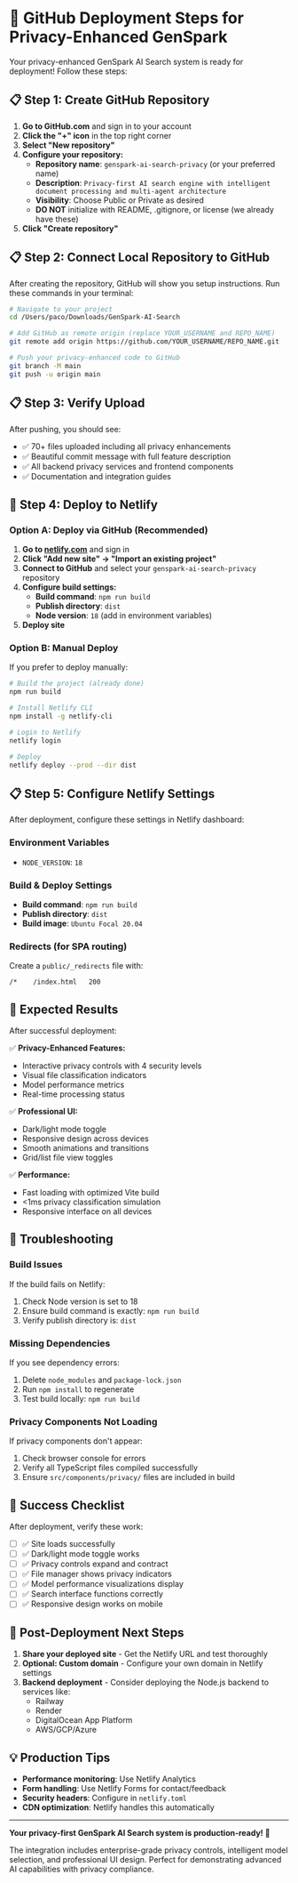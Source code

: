 # 🚀 GitHub Deployment Steps for Privacy-Enhanced GenSpark

Your privacy-enhanced GenSpark AI Search system is ready for deployment! Follow these steps:

## 📋 Step 1: Create GitHub Repository

1. **Go to GitHub.com** and sign in to your account
2. **Click the "+" icon** in the top right corner
3. **Select "New repository"**
4. **Configure your repository:**
   - **Repository name**: `genspark-ai-search-privacy` (or your preferred name)
   - **Description**: `Privacy-first AI search engine with intelligent document processing and multi-agent architecture`
   - **Visibility**: Choose Public or Private as desired
   - **DO NOT** initialize with README, .gitignore, or license (we already have these)
5. **Click "Create repository"**

## 📋 Step 2: Connect Local Repository to GitHub

After creating the repository, GitHub will show you setup instructions. Run these commands in your terminal:

```bash
# Navigate to your project
cd /Users/paco/Downloads/GenSpark-AI-Search

# Add GitHub as remote origin (replace YOUR_USERNAME and REPO_NAME)
git remote add origin https://github.com/YOUR_USERNAME/REPO_NAME.git

# Push your privacy-enhanced code to GitHub
git branch -M main
git push -u origin main
```

## 📋 Step 3: Verify Upload

After pushing, you should see:
- ✅ 70+ files uploaded including all privacy enhancements
- ✅ Beautiful commit message with full feature description
- ✅ All backend privacy services and frontend components
- ✅ Documentation and integration guides

## 🚀 Step 4: Deploy to Netlify

### Option A: Deploy via GitHub (Recommended)

1. **Go to [netlify.com](https://netlify.com)** and sign in
2. **Click "Add new site" → "Import an existing project"**
3. **Connect to GitHub** and select your `genspark-ai-search-privacy` repository
4. **Configure build settings:**
   - **Build command**: `npm run build`
   - **Publish directory**: `dist`
   - **Node version**: `18` (add in environment variables)
5. **Deploy site**

### Option B: Manual Deploy

If you prefer to deploy manually:

```bash
# Build the project (already done)
npm run build

# Install Netlify CLI
npm install -g netlify-cli

# Login to Netlify
netlify login

# Deploy
netlify deploy --prod --dir dist
```

## 📋 Step 5: Configure Netlify Settings

After deployment, configure these settings in Netlify dashboard:

### Environment Variables
- `NODE_VERSION`: `18`

### Build & Deploy Settings
- **Build command**: `npm run build`
- **Publish directory**: `dist`
- **Build image**: `Ubuntu Focal 20.04`

### Redirects (for SPA routing)
Create a `public/_redirects` file with:
```
/*    /index.html   200
```

## 🎯 Expected Results

After successful deployment:

✅ **Privacy-Enhanced Features:**
- Interactive privacy controls with 4 security levels
- Visual file classification indicators
- Model performance metrics
- Real-time processing status

✅ **Professional UI:**
- Dark/light mode toggle
- Responsive design across devices
- Smooth animations and transitions
- Grid/list file view toggles

✅ **Performance:**
- Fast loading with optimized Vite build
- <1ms privacy classification simulation
- Responsive interface on all devices

## 🔧 Troubleshooting

### Build Issues
If the build fails on Netlify:
1. Check Node version is set to 18
2. Ensure build command is exactly: `npm run build`
3. Verify publish directory is: `dist`

### Missing Dependencies
If you see dependency errors:
1. Delete `node_modules` and `package-lock.json`
2. Run `npm install` to regenerate
3. Test build locally: `npm run build`

### Privacy Components Not Loading
If privacy components don't appear:
1. Check browser console for errors
2. Verify all TypeScript files compiled successfully
3. Ensure `src/components/privacy/` files are included in build

## 🎉 Success Checklist

After deployment, verify these work:

- [ ] ✅ Site loads successfully
- [ ] ✅ Dark/light mode toggle works
- [ ] ✅ Privacy controls expand and contract
- [ ] ✅ File manager shows privacy indicators
- [ ] ✅ Model performance visualizations display
- [ ] ✅ Search interface functions correctly
- [ ] ✅ Responsive design works on mobile

## 🚀 Post-Deployment Next Steps

1. **Share your deployed site** - Get the Netlify URL and test thoroughly
2. **Optional: Custom domain** - Configure your own domain in Netlify settings
3. **Backend deployment** - Consider deploying the Node.js backend to services like:
   - Railway
   - Render
   - DigitalOcean App Platform
   - AWS/GCP/Azure

## 💡 Production Tips

- **Performance monitoring**: Use Netlify Analytics
- **Form handling**: Use Netlify Forms for contact/feedback
- **Security headers**: Configure in `netlify.toml`
- **CDN optimization**: Netlify handles this automatically

---

**Your privacy-first GenSpark AI Search system is production-ready! 🎉**

The integration includes enterprise-grade privacy controls, intelligent model selection, and professional UI design. Perfect for demonstrating advanced AI capabilities with privacy compliance.